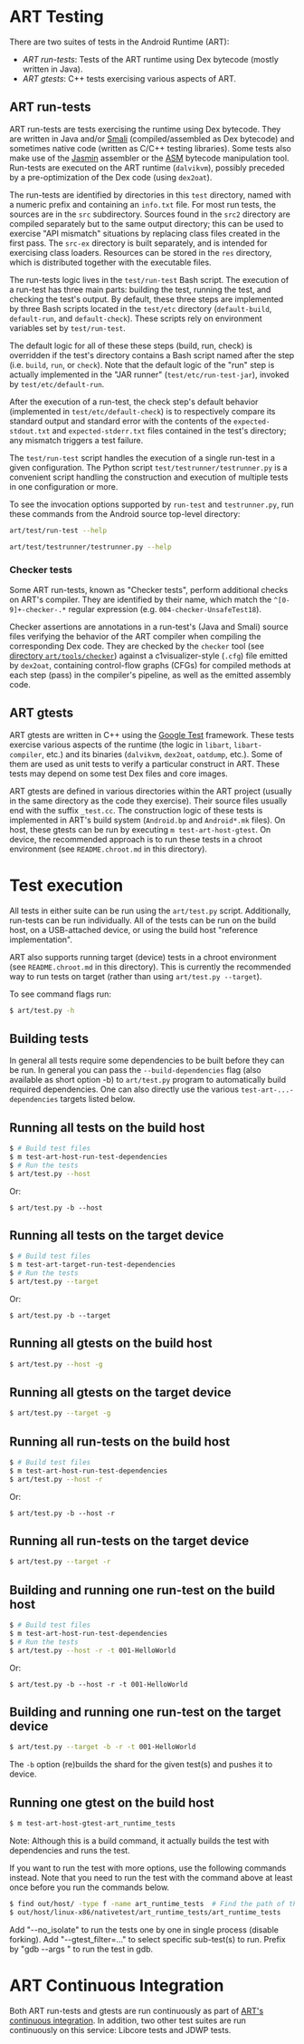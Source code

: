 # ART Testing

There are two suites of tests in the Android Runtime (ART):
* _ART run-tests_: Tests of the ART runtime using Dex bytecode (mostly written
  in Java).
* _ART gtests_: C++ tests exercising various aspects of ART.

## ART run-tests

ART run-tests are tests exercising the runtime using Dex bytecode. They are
written in Java and/or [Smali](https://github.com/JesusFreke/smali)
(compiled/assembled as Dex bytecode) and sometimes native code (written as C/C++
testing libraries). Some tests also make use of the
[Jasmin](http://jasmin.sourceforge.net/) assembler or the
[ASM](https://asm.ow2.io/) bytecode manipulation tool. Run-tests are
executed on the ART runtime (`dalvikvm`), possibly preceded by a
pre-optimization of the Dex code (using `dex2oat`).

The run-tests are identified by directories in this `test` directory, named with
a numeric prefix and containing an `info.txt` file. For most run tests, the
sources are in the `src` subdirectory. Sources found in the `src2` directory are
compiled separately but to the same output directory; this can be used to
exercise "API mismatch" situations by replacing class files created in the first
pass. The `src-ex` directory is built separately, and is intended for exercising
class loaders.  Resources can be stored in the `res` directory, which is
distributed together with the executable files.

The run-tests logic lives in the `test/run-test` Bash script. The execution of a
run-test has three main parts: building the test, running the test, and checking
the test's output. By default, these three steps are implemented by three Bash
scripts located in the `test/etc` directory (`default-build`, `default-run`, and
`default-check`). These scripts rely on environment variables set by
`test/run-test`.

The default logic for all of these these steps (build, run, check) is overridden
if the test's directory contains a Bash script named after the step
(i.e. `build`, `run`, or `check`). Note that the default logic of the "run" step
is actually implemented in the "JAR runner" (`test/etc/run-test-jar`), invoked
by `test/etc/default-run`.

After the execution of a run-test, the check step's default behavior
(implemented in `test/etc/default-check`) is to respectively compare its
standard output and standard error with the contents of the
`expected-stdout.txt` and `expected-stderr.txt` files contained in the test's
directory; any mismatch triggers a test failure.

The `test/run-test` script handles the execution of a single run-test in a given
configuration. The Python script `test/testrunner/testrunner.py` is a convenient
script handling the construction and execution of multiple tests in one
configuration or more.

To see the invocation options supported by `run-test` and `testrunner.py`, run
these commands from the Android source top-level directory:
```sh
art/test/run-test --help
```
```sh
art/test/testrunner/testrunner.py --help
```

### Checker tests

Some ART run-tests, known as "Checker tests", perform additional checks on ART's
compiler. They are identified by their name, which match the
`^[0-9]+-checker-.*` regular expression (e.g. `004-checker-UnsafeTest18`).

Checker assertions are annotations in a run-test's (Java and Smali) source files
verifying the behavior of the ART compiler when compiling the corresponding Dex
code. They are checked by the `checker` tool (see [directory
`art/tools/checker`](https://cs.android.com/android/platform/superproject/+/master:art/tools/checker/))
against a c1visualizer-style (`.cfg`) file emitted by `dex2oat`, containing
control-flow graphs (CFGs) for compiled methods at each step (pass) in the
compiler's pipeline, as well as the emitted assembly code.

## ART gtests

ART gtests are written in C++ using the [Google
Test](https://github.com/google/googletest) framework. These tests exercise
various aspects of the runtime (the logic in `libart`, `libart-compiler`, etc.)
and its binaries (`dalvikvm`, `dex2oat`, `oatdump`, etc.). Some of them are used
as unit tests to verify a particular construct in ART. These tests may depend on
some test Dex files and core images.

ART gtests are defined in various directories within the ART project (usually in
the same directory as the code they exercise). Their source files usually end
with the suffix `_test.cc`. The construction logic of these tests is implemented
in ART's build system (`Android.bp` and `Android*.mk` files). On host, these
gtests can be run by executing `m test-art-host-gtest`. On device, the
recommended approach is to run these tests in a chroot environment (see
`README.chroot.md` in this directory).


# Test execution

All tests in either suite can be run using the `art/test.py`
script. Additionally, run-tests can be run individually. All of the tests can be
run on the build host, on a USB-attached device, or using the build host
"reference implementation".

ART also supports running target (device) tests in a chroot environment (see
`README.chroot.md` in this directory). This is currently the recommended way to
run tests on target (rather than using `art/test.py --target`).

To see command flags run:

```sh
$ art/test.py -h
```

## Building tests

In general all tests require some dependencies to be built before they can be run.
In general you can pass the `--build-dependencies` flag (also available as short
option -b) to `art/test.py` program to automatically build required dependencies.
One can also directly use the various `test-art-...-dependencies` targets listed
below.

## Running all tests on the build host

```sh
$ # Build test files
$ m test-art-host-run-test-dependencies
$ # Run the tests
$ art/test.py --host
```

Or:

```
$ art/test.py -b --host
```

## Running all tests on the target device

```sh
$ # Build test files
$ m test-art-target-run-test-dependencies
$ # Run the tests
$ art/test.py --target
```

Or:

```
$ art/test.py -b --target
```

## Running all gtests on the build host

```sh
$ art/test.py --host -g
```

## Running all gtests on the target device

```sh
$ art/test.py --target -g
```

## Running all run-tests on the build host

```sh
$ # Build test files
$ m test-art-host-run-test-dependencies
$ art/test.py --host -r
```

Or:

```
$ art/test.py -b --host -r
```

## Running all run-tests on the target device

```sh
$ art/test.py --target -r
```

## Building and running one run-test on the build host

```sh
$ # Build test files
$ m test-art-host-run-test-dependencies
$ # Run the tests
$ art/test.py --host -r -t 001-HelloWorld
```

Or:

```
$ art/test.py -b --host -r -t 001-HelloWorld
```

## Building and running one run-test on the target device

```sh
$ art/test.py --target -b -r -t 001-HelloWorld
```

The `-b` option (re)builds the shard for the given test(s) and pushes it to
device.

## Running one gtest on the build host

```sh
$ m test-art-host-gtest-art_runtime_tests
```

Note: Although this is a build command, it actually builds the test with
dependencies and runs the test.

If you want to run the test with more options, use the following commands
instead. Note that you need to run the test with the command above at least once
before you run the commands below.

```sh
$ find out/host/ -type f -name art_runtime_tests  # Find the path of the test.
$ out/host/linux-x86/nativetest/art_runtime_tests/art_runtime_tests
```

Add "--no_isolate" to run the tests one by one in single process (disable forking).
Add "--gtest_filter=..." to select specific sub-test(s) to run.
Prefix by "gdb --args " to run the test in gdb.

# ART Continuous Integration

Both ART run-tests and gtests are run continuously as part of [ART's continuous
integration](https://ci.chromium.org/p/art/g/luci/console). In addition, two
other test suites are run continuously on this service: Libcore tests and JDWP
tests.
